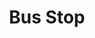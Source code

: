 ---
title: Bus Stop
year: 1977
opening_date: 1977-01-21
closing_date: 1977-02-05
layout: productions
image:
image_caption:
image_credit:
playbill: 
category: 
Theatre: Theatre Jacksonville
Venue: Little Theatre
cast:
  Elma Duckworth: Valerie Howard
  Grace Hoylard: Nancy Kaye
  Will Masters: Tom Pitt
  Cherie: Shirley Lightbody
  Dr. Gerald Lyman: David Crabtree
  Carl: Dick Kerekes
  Virgil Blessing: Tom Nehl
  Bo Decker: David Horne
crew:
  Director: Robert Knowles
  Scene Design: Mike Murphy
  Stage Manager: Pam Jackson
  Special Consultant: Marty Friedman
  Lighting Design: Kelly Hart
  Lighting Technician: Rhythm McCarthy
  Sound Technician: Wanda Newell
  Set Construction:
    - Sharon Brown
    - Scott Denham
    - Marty Friedman
    - Tom Heffernan
    - Leyton Holmes
    - Pam Jackson
    - Merry Merritt
    - Frank Mastroianni
    - Pam Schere
    - Dale Stillson
    - Doug Thomas
    - Don Wachholz
    - Alan Zawalki
  Properties: Sharon Brown
  Costumes: Gert Berman
  Publicity: Madge Bruner
  Box Office:
    - Pat Mullarkey
    - Gert Berman
    - Ann Dubow
    - Pat Somers
    - Esta Tkac
    - Martha Wynne
orchestra:
external_links:
---
